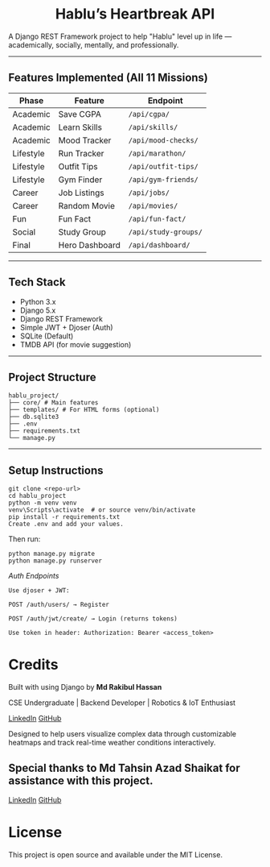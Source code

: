 ## <h1 align="center">Hablu’s Heartbreak API</h1>

A Django REST Framework project to help "Hablu" level up in life — academically, socially, mentally, and professionally.

---

## Features Implemented (All 11 Missions)

| Phase     | Feature        | Endpoint             |
| --------- | -------------- | -------------------- |
| Academic  | Save CGPA      | `/api/cgpa/`         |
| Academic  | Learn Skills   | `/api/skills/`       |
| Academic  | Mood Tracker   | `/api/mood-checks/`  |
| Lifestyle | Run Tracker    | `/api/marathon/`     |
| Lifestyle | Outfit Tips    | `/api/outfit-tips/`  |
| Lifestyle | Gym Finder     | `/api/gym-friends/`  |
| Career    | Job Listings   | `/api/jobs/`         |
| Career    | Random Movie   | `/api/movies/`       |
| Fun       | Fun Fact       | `/api/fun-fact/`     |
| Social    | Study Group    | `/api/study-groups/` |
| Final     | Hero Dashboard | `/api/dashboard/`    |

---

## Tech Stack

- Python 3.x
- Django 5.x
- Django REST Framework
- Simple JWT + Djoser (Auth)
- SQLite (Default)
- TMDB API (for movie suggestion)

---

## Project Structure

```
hablu_project/
├── core/ # Main features
├── templates/ # For HTML forms (optional)
├── db.sqlite3
├── .env
├── requirements.txt
└── manage.py
```

---

## Setup Instructions

```
git clone <repo-url>
cd hablu_project
python -m venv venv
venv\Scripts\activate  # or source venv/bin/activate
pip install -r requirements.txt
Create .env and add your values.
```

Then run:

```
python manage.py migrate
python manage.py runserver
```

_Auth Endpoints_

```
Use djoser + JWT:

POST /auth/users/ → Register

POST /auth/jwt/create/ → Login (returns tokens)

Use token in header: Authorization: Bearer <access_token>
```

# Credits

Built with using Django by **Md Rakibul Hassan**

CSE Undergraduate | Backend Developer | Robotics & IoT Enthusiast

[LinkedIn](https://www.linkedin.com/in/md-rakibul-hassan-507b00308)
[GitHub](https://github.com/RR0327)

Designed to help users visualize complex data through customizable heatmaps and track real-time weather conditions interactively.

## Special thanks to **Md Tahsin Azad Shaikat** for assistance with this project.

[LinkedIn](https://www.linkedin.com/in/mdtahsinazad020)
[GitHub](https://github.com/shaikat020)

# License

This project is open source and available under the MIT License.
